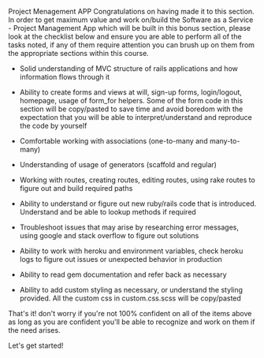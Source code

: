 Project Menagement APP
Congratulations on having made it to this section. In order to get maximum value and work on/build the Software as a Service - Project Management App which will be built in this bonus section, please look at the checklist below and ensure you are able to perform all of the tasks noted, if any of them require attention you can brush up on them from the appropriate sections within this course.

- Solid understanding of MVC structure of rails applications and how information flows through it

- Ability to create forms and views at will, sign-up forms, login/logout, homepage, usage of form_for helpers. Some of the form code in this section will be copy/pasted to save time and avoid boredom with the expectation that you will be able to interpret/understand and reproduce the code by yourself

- Comfortable working with associations (one-to-many and many-to-many)

- Understanding of usage of generators (scaffold and regular)

- Working with routes, creating routes, editing routes, using rake routes to figure out and build required paths

- Ability to understand or figure out new ruby/rails code that is introduced. Understand and be able to lookup methods if required

- Troubleshoot issues that may arise by researching error messages, using google and stack overflow to figure out solutions

- Ability to work with heroku and environment variables, check heroku logs to figure out issues or unexpected behavior in production

- Ability to read gem documentation and refer back as necessary

- Ability to add custom styling as necessary, or understand the styling provided. All the custom css in custom.css.scss will be copy/pasted

That's it! don't worry if you're not 100% confident on all of the items above as long as you are confident you'll be able to recognize and work on them if the need arises.

Let's get started!